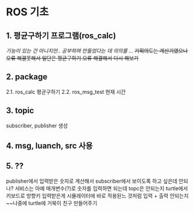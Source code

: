 # ROS 기초

## 1. 평균구하기 프로그램(ros_calc)
_기능이 있는 건 아니지만.. 공부하며 만들었다는 데 의의를 ..._
~~기획의도는 계산기였으나 오류 해결못해서 일단은 평균구하기 오류 해결해서 다시 해보기~~
## 2. package
2.1. ros_calc 평균구하기
2.2. ros_msg_test 현재 시간
## 3. topic
 subscriber, publisher 생성
## 4. msg, luanch, src 사용
## 5. ??
 publisher에서 입력받은 숫자로 계산해서 subscriber에서 보이도록 하고 싶은데 안되나?
 서비스는 아예 매개변수(?)로 숫자를 입력하면 되는데 topc은 안되는지
 turtle에서 키보드로 방향키 입력받은게 시뮬레이터에 바로 적용된느 것처럼 입력 + 출력 안되는지
 ~~나중에 turtle에 거북이 친구 만들어주기
